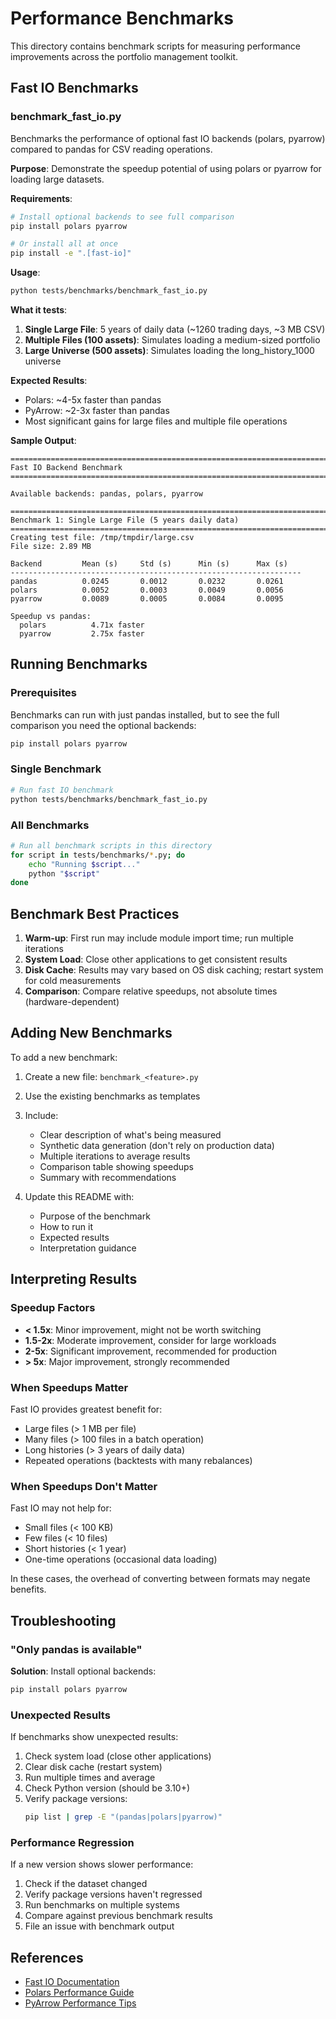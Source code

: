 # Performance Benchmarks

This directory contains benchmark scripts for measuring performance improvements across the portfolio management toolkit.

## Fast IO Benchmarks

### benchmark_fast_io.py

Benchmarks the performance of optional fast IO backends (polars, pyarrow) compared to pandas for CSV reading operations.

**Purpose**: Demonstrate the speedup potential of using polars or pyarrow for loading large datasets.

**Requirements**:
```bash
# Install optional backends to see full comparison
pip install polars pyarrow

# Or install all at once
pip install -e ".[fast-io]"
```

**Usage**:
```bash
python tests/benchmarks/benchmark_fast_io.py
```

**What it tests**:
1. **Single Large File**: 5 years of daily data (~1260 trading days, ~3 MB CSV)
2. **Multiple Files (100 assets)**: Simulates loading a medium-sized portfolio
3. **Large Universe (500 assets)**: Simulates loading the long_history_1000 universe

**Expected Results**:
- Polars: ~4-5x faster than pandas
- PyArrow: ~2-3x faster than pandas
- Most significant gains for large files and multiple file operations

**Sample Output**:
```
================================================================================
Fast IO Backend Benchmark
================================================================================

Available backends: pandas, polars, pyarrow

================================================================================
Benchmark 1: Single Large File (5 years daily data)
================================================================================
Creating test file: /tmp/tmpdir/large.csv
File size: 2.89 MB

Backend         Mean (s)     Std (s)      Min (s)      Max (s)     
-----------------------------------------------------------------
pandas          0.0245       0.0012       0.0232       0.0261      
polars          0.0052       0.0003       0.0049       0.0056      
pyarrow         0.0089       0.0005       0.0084       0.0095      

Speedup vs pandas:
  polars          4.71x faster
  pyarrow         2.75x faster
```

## Running Benchmarks

### Prerequisites

Benchmarks can run with just pandas installed, but to see the full comparison you need the optional backends:

```bash
pip install polars pyarrow
```

### Single Benchmark

```bash
# Run fast IO benchmark
python tests/benchmarks/benchmark_fast_io.py
```

### All Benchmarks

```bash
# Run all benchmark scripts in this directory
for script in tests/benchmarks/*.py; do
    echo "Running $script..."
    python "$script"
done
```

## Benchmark Best Practices

1. **Warm-up**: First run may include module import time; run multiple iterations
2. **System Load**: Close other applications to get consistent results
3. **Disk Cache**: Results may vary based on OS disk caching; restart system for cold measurements
4. **Comparison**: Compare relative speedups, not absolute times (hardware-dependent)

## Adding New Benchmarks

To add a new benchmark:

1. Create a new file: `benchmark_<feature>.py`
2. Use the existing benchmarks as templates
3. Include:
   - Clear description of what's being measured
   - Synthetic data generation (don't rely on production data)
   - Multiple iterations to average results
   - Comparison table showing speedups
   - Summary with recommendations

4. Update this README with:
   - Purpose of the benchmark
   - How to run it
   - Expected results
   - Interpretation guidance

## Interpreting Results

### Speedup Factors

- **< 1.5x**: Minor improvement, might not be worth switching
- **1.5-2x**: Moderate improvement, consider for large workloads
- **2-5x**: Significant improvement, recommended for production
- **> 5x**: Major improvement, strongly recommended

### When Speedups Matter

Fast IO provides greatest benefit for:
- Large files (> 1 MB per file)
- Many files (> 100 files in a batch operation)
- Long histories (> 3 years of daily data)
- Repeated operations (backtests with many rebalances)

### When Speedups Don't Matter

Fast IO may not help for:
- Small files (< 100 KB)
- Few files (< 10 files)
- Short histories (< 1 year)
- One-time operations (occasional data loading)

In these cases, the overhead of converting between formats may negate benefits.

## Troubleshooting

### "Only pandas is available"

**Solution**: Install optional backends:
```bash
pip install polars pyarrow
```

### Unexpected Results

If benchmarks show unexpected results:

1. Check system load (close other applications)
2. Clear disk cache (restart system)
3. Run multiple times and average
4. Check Python version (should be 3.10+)
5. Verify package versions:
   ```bash
   pip list | grep -E "(pandas|polars|pyarrow)"
   ```

### Performance Regression

If a new version shows slower performance:

1. Check if the dataset changed
2. Verify package versions haven't regressed
3. Run benchmarks on multiple systems
4. Compare against previous benchmark results
5. File an issue with benchmark output

## References

- [Fast IO Documentation](../../docs/fast_io.md)
- [Polars Performance Guide](https://pola-rs.github.io/polars/user-guide/performance/)
- [PyArrow Performance Tips](https://arrow.apache.org/docs/python/performance.html)
